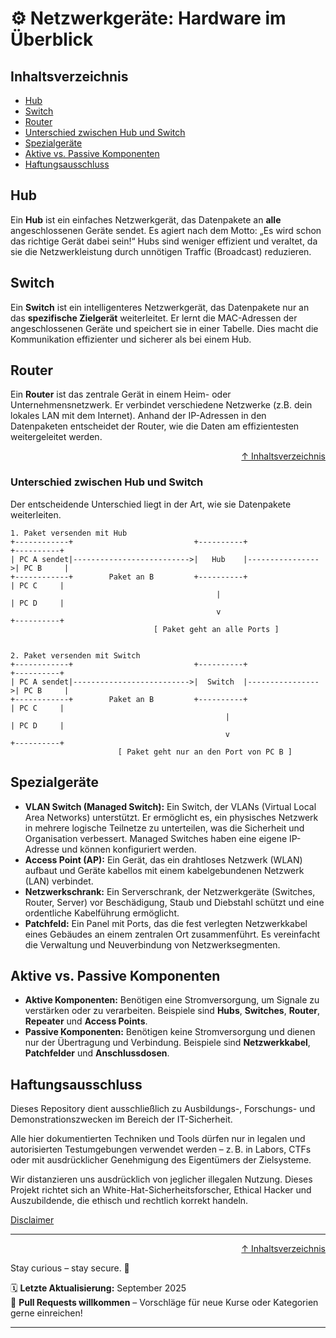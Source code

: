 # ⚙️ Netzwerkgeräte: Hardware im Überblick

## Inhaltsverzeichnis
- [Hub](#hub)
- [Switch](#switch)
- [Router](#router)
- [Unterschied zwischen Hub und Switch](#unterschied-zwischen-hub-und-switch)
- [Spezialgeräte](#spezialgeräte)
- [Aktive vs. Passive Komponenten](#aktive-vs-passive-komponenten)
- [Haftungsausschluss](#haftungsausschluss)



## Hub
Ein **Hub** ist ein einfaches Netzwerkgerät, das Datenpakete an **alle** angeschlossenen Geräte sendet. Es agiert nach dem Motto: „Es wird schon das richtige Gerät dabei sein!“ Hubs sind weniger effizient und veraltet, da sie die Netzwerkleistung durch unnötigen Traffic (Broadcast) reduzieren.

## Switch
Ein **Switch** ist ein intelligenteres Netzwerkgerät, das Datenpakete nur an das **spezifische Zielgerät** weiterleitet. Er lernt die MAC-Adressen der angeschlossenen Geräte und speichert sie in einer Tabelle. Dies macht die Kommunikation effizienter und sicherer als bei einem Hub.

## Router
Ein **Router** ist das zentrale Gerät in einem Heim- oder Unternehmensnetzwerk. Er verbindet verschiedene Netzwerke (z.B. dein lokales LAN mit dem Internet). Anhand der IP-Adressen in den Datenpaketen entscheidet der Router, wie die Daten am effizientesten weitergeleitet werden.


<div align=right>

[↑ Inhaltsverzeichnis](#inhaltsverzeichnis)

</div>


### Unterschied zwischen Hub und Switch
Der entscheidende Unterschied liegt in der Art, wie sie Datenpakete weiterleiten.

```text
1. Paket versenden mit Hub
+------------+                           +----------+                 +----------+
| PC A sendet|-------------------------->|   Hub    |---------------->| PC B     |
+------------+        Paket an B         +----------+                 | PC C     |
                                              |                       | PC D     |
                                              v                       +----------+
                                [ Paket geht an alle Ports ]


2. Paket versenden mit Switch
+------------+                           +----------+                 +----------+
| PC A sendet|-------------------------->|  Switch  |---------------->| PC B     |
+------------+        Paket an B         +----------+                 | PC C     |
                                                |                     | PC D     |
                                                v                     +----------+
                        [ Paket geht nur an den Port von PC B ]
```




## Spezialgeräte
- **VLAN Switch (Managed Switch):** Ein Switch, der VLANs (Virtual Local Area Networks) unterstützt. Er ermöglicht es, ein physisches Netzwerk in mehrere logische Teilnetze zu unterteilen, was die Sicherheit und Organisation verbessert. Managed Switches haben eine eigene IP-Adresse und können konfiguriert werden.
- **Access Point (AP):** Ein Gerät, das ein drahtloses Netzwerk (WLAN) aufbaut und Geräte kabellos mit einem kabelgebundenen Netzwerk (LAN) verbindet.
- **Netzwerkschrank:** Ein Serverschrank, der Netzwerkgeräte (Switches, Router, Server) vor Beschädigung, Staub und Diebstahl schützt und eine ordentliche Kabelführung ermöglicht.
- **Patchfeld:** Ein Panel mit Ports, das die fest verlegten Netzwerkkabel eines Gebäudes an einem zentralen Ort zusammenführt. Es vereinfacht die Verwaltung und Neuverbindung von Netzwerksegmenten.


## Aktive vs. Passive Komponenten
- **Aktive Komponenten:** Benötigen eine Stromversorgung, um Signale zu verstärken oder zu verarbeiten. Beispiele sind **Hubs**, **Switches**, **Router**, **Repeater** und **Access Points**.
- **Passive Komponenten:** Benötigen keine Stromversorgung und dienen nur der Übertragung und Verbindung. Beispiele sind **Netzwerkkabel**, **Patchfelder** und **Anschlussdosen**.


## Haftungsausschluss

Dieses Repository dient ausschließlich zu Ausbildungs-, Forschungs- und Demonstrationszwecken im Bereich der IT-Sicherheit.

Alle hier dokumentierten Techniken und Tools dürfen nur in legalen und autorisierten Testumgebungen verwendet werden – z. B. in Labors, CTFs oder mit ausdrücklicher Genehmigung des Eigentümers der Zielsysteme.

Wir distanzieren uns ausdrücklich von jeglicher illegalen Nutzung.
Dieses Projekt richtet sich an White-Hat-Sicherheitsforscher, Ethical Hacker und Auszubildende, die ethisch und rechtlich korrekt handeln.

[Disclaimer](/00-disclaimer/disclaimer.md)

--- 

<div align=right>

[↑ Inhaltsverzeichnis](#inhaltsverzeichnis)

</div>

Stay curious – stay secure. 🔐

🗓️ **Letzte Aktualisierung:** September 2025  
🤝 **Pull Requests willkommen** – Vorschläge für neue Kurse oder Kategorien gerne einreichen!

---
